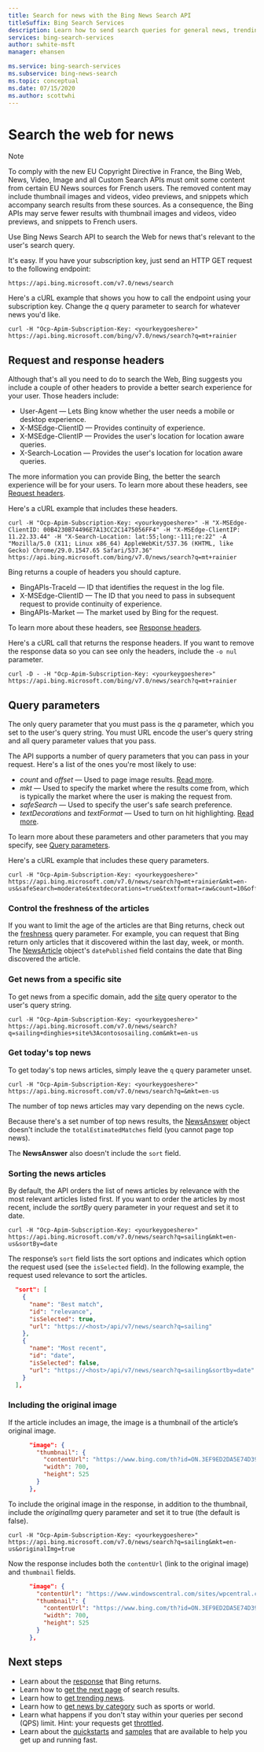 ```yaml
---
title: Search for news with the Bing News Search API
titleSuffix: Bing Search Services
description: Learn how to send search queries for general news, trending topics, and headlines.
services: bing-search-services
author: swhite-msft
manager: ehansen

ms.service: bing-search-services
ms.subservice: bing-news-search
ms.topic: conceptual
ms.date: 07/15/2020
ms.author: scottwhi
---
```


# Search the web for news

> [!NOTE]
> To comply with the new EU Copyright Directive in France, the Bing Web, News, Video, Image and all Custom Search APIs must omit some content from certain EU News sources for French users. The removed content may include thumbnail images and videos, video previews, and snippets which accompany search results from these sources. As a consequence, the Bing APIs may serve fewer results with thumbnail images and videos, video previews, and snippets to French users.

Use Bing News Search API to search the Web for news that's relevant to the user's search query.

It's easy. If you have your subscription key, just send an HTTP GET request to the following endpoint:

```
https://api.bing.microsoft.com/v7.0/news/search
```

Here's a cURL example that shows you how to call the endpoint using your subscription key. Change the *q* query parameter to search for whatever news you'd like.

```curl
curl -H "Ocp-Apim-Subscription-Key: <yourkeygoeshere>" https://api.bing.microsoft.com/bing/v7.0/news/search?q=mt+rainier
```


## Request and response headers

Although that's all you need to do to search the Web, Bing suggests you include a couple of other headers to provide a better search experience for your user. Those headers include:

- User-Agent &mdash; Lets Bing know whether the user needs a mobile or desktop experience.
- X-MSEdge-ClientID &mdash; Provides continuity of experience.
- X-MSEdge-ClientIP &mdash; Provides the user's location for location aware queries.
- X-Search-Location &mdash; Provides the user's location for location aware queries.

The more information you can provide Bing, the better the search experience will be for your users. To learn more about these headers, see [Request headers](../reference/headers.md#request-headers).

Here's a cURL example that includes these headers.

```curl
curl -H "Ocp-Apim-Subscription-Key: <yourkeygoeshere>" -H "X-MSEdge-ClientID: 00B4230B74496E7A13CC2C1475056FF4" -H "X-MSEdge-ClientIP: 11.22.33.44" -H "X-Search-Location: lat:55;long:-111;re:22" -A "Mozilla/5.0 (X11; Linux x86_64) AppleWebKit/537.36 (KHTML, like Gecko) Chrome/29.0.1547.65 Safari/537.36" https://api.bing.microsoft.com/bing/v7.0/news/search?q=mt+rainier
```

Bing returns a couple of headers you should capture. 

- BingAPIs-TraceId &mdash; ID that identifies the request in the log file.
- X-MSEdge-ClientID &mdash; The ID that you need to pass in subsequent request to provide continuity of experience.
- BingAPIs-Market &mdash; The market used by Bing for the request.

To learn more about these headers, see [Response headers](../reference/headers.md#response-headers).

Here's a cURL call that returns the response headers. If you want to remove the response data so you can see only the headers, include the `-o nul` parameter.

```curl
curl -D - -H "Ocp-Apim-Subscription-Key: <yourkeygoeshere>" https://api.bing.microsoft.com/bing/v7.0/news/search?q=mt+rainier
```


## Query parameters

The only query parameter that you must pass is the *q* parameter, which you set to the user's query string. You must URL encode the user's query string and all query parameter values that you pass.

The API supports a number of query parameters that you can pass in your request. Here's a list of the ones you're most likely to use:

- *count* and *offset* &mdash; Used to page image results. [Read more](../../bing-web-search/page-results.md).
- *mkt* &mdash; Used to specify the market where the results come from, which is typically the market where the user is making the request from.
- *safeSearch* &mdash; Used to specify the user's safe search preference.
- *textDecorations* and *textFormat* &mdash; Used to turn on hit highlighting. [Read more](../../bing-web-search/hit-highlighting.md).

To learn more about these parameters and other parameters that you may specify, see [Query parameters](../reference/query-parameters.md).

Here's a cURL example that includes these query parameters.

```curl
curl -H "Ocp-Apim-Subscription-Key: <yourkeygoeshere>" https://api.bing.microsoft.com/v7.0/news/search?q=mt+rainier&mkt=en-us&safeSearch=moderate&textdecorations=true&textformat=raw&count=10&offset=0
```

### Control the freshness of the articles

If you want to limit the age of the articles are that Bing returns, check out the [freshness](../reference/query-parameters.md) query parameter. For example, you can request that Bing return only articles that it discovered within the last day, week, or month. The [NewsArticle](../reference/response-objects.md#newsarticle) object's `datePublished` field contains the date that Bing discovered the article.


### Get news from a specific site

To get news from a specific domain, add the [site](https://help.bing.microsoft.com/#apex/18/en-US/10001/-1) query operator to the user's query string.

```curl
curl -H "Ocp-Apim-Subscription-Key: <yourkeygoeshere>" https://api.bing.microsoft.com/v7.0/news/search?q=sailing+dinghies+site%3Acontososailing.com&mkt=en-us
```

### Get today's top news

To get today's top news articles, simply leave the `q` query parameter unset.

```curl
curl -H "Ocp-Apim-Subscription-Key: <yourkeygoeshere>" https://api.bing.microsoft.com/v7.0/news/search?q=&mkt=en-us
```

The number of top news articles may vary depending on the news cycle.

Because there's a set number of top news results, the [NewsAnswer](../reference/response-objects.md#newsanswer) object doesn't include the `totalEstimatedMatches` field (you cannot page top news).

The **NewsAnswer** also doesn't include the `sort` field.

### Sorting the news articles

By default, the API orders the list of news articles by relevance with the most relevant articles listed first. If you want to order the articles by most recent, include the *sortBy* query parameter in your request and set it to date.

```curl
curl -H "Ocp-Apim-Subscription-Key: <yourkeygoeshere>" https://api.bing.microsoft.com/v7.0/news/search?q=sailing&mkt=en-us&sortBy=date
```

The response’s `sort` field lists the sort options and indicates which option the request used (see the `isSelected` field). In the following example, the request used relevance to sort the articles. 
 
```json
  "sort": [
    {
      "name": "Best match",
      "id": "relevance",
      "isSelected": true,
      "url": "https://<host>/api/v7/news/search?q=sailing"
    },
    {
      "name": "Most recent",
      "id": "date",
      "isSelected": false,
      "url": "https://<host>/api/v7/news/search?q=sailing&sortby=date"
    }
  ],
```

### Including the original image

If the article includes an image, the image is a thumbnail of the article’s original image.

```json
      "image": {
        "thumbnail": {
          "contentUrl": "https://www.bing.com/th?id=ON.3EF9ED2DA5E74D39395D0E21...",
          "width": 700,
          "height": 525
        }
      },
```

To include the original image in the response, in addition to the thumbnail, include the *originalImg* query parameter and set it to true (the default is false).


```curl
curl -H "Ocp-Apim-Subscription-Key: <yourkeygoeshere>" https://api.bing.microsoft.com/v7.0/news/search?q=sailing&mkt=en-us&originalImg=true
```

Now the response includes both the `contentUrl` (link to the original image) and `thumbnail` fields.

```json
      "image": {
        "contentUrl": "https://www.windowscentral.com/sites/wpcentral.com/files...",
        "thumbnail": {
          "contentUrl": "https://www.bing.com/th?id=ON.3EF9ED2DA5E74D39395D0E21...",
          "width": 700,
          "height": 525
        }
      },
 ```


## Next steps

- Learn about the [response](search-response.md) that Bing returns.
- Learn how to [get the next page](../../bing-web-search/page-results.md) of search results.
- Learn how to [get trending news](trending-news.md).
- Learn how to [get news by category](category-news.md) such as sports or world.
- Learn what happens if you don't stay within your queries per second (QPS) limit. Hint: your requests get [throttled](../../bing-web-search/throttling-requests.md).
- Learn about the [quickstarts](../quickstarts/quickstarts.md) and [samples](../samples.md) that are available to help you get up and running fast.

